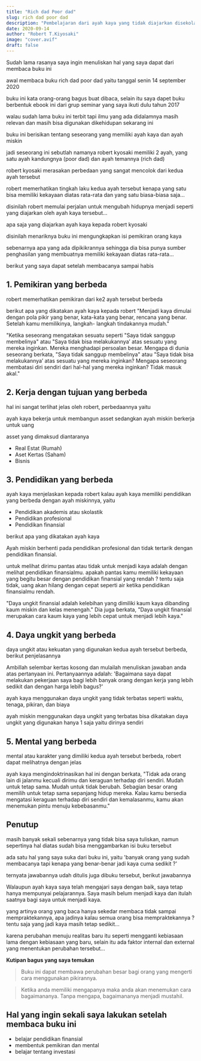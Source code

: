 ```yaml
---
title: "Rich dad Poor dad"
slug: rich dad poor dad
description: "Pembelajaran dari ayah kaya yang tidak diajarkan disekolah"
date: 2020-09-14
author: "Robert T.Kiyosaki"
image: "cover.avif"
draft: false
---
```



Sudah lama rasanya saya ingin menuliskan hal yang saya dapat dari membaca buku ini



awal membaca buku rich dad poor dad yaitu tanggal senin 14 september 2020



buku ini kata orang-orang bagus buat dibaca, selain itu saya dapet buku berbentuk ebook ini dari grup seminar yang saya ikuti dulu tahun 2017



walau sudah lama buku ini terbit tapi ilmu yang ada didalamnya masih relevan dan masih bisa digunakan dikehidupan sekarang ini



buku ini berisikan tentang seseorang yang memiliki ayah kaya dan ayah miskin



jadi seseorang ini sebutlah namanya robert kyosaki memiliki 2 ayah, yang satu ayah kandungnya (poor dad) dan ayah temannya (rich dad)



robert kyosaki merasakan perbedaan yang sangat mencolok dari kedua ayah tersebut



robert memerhatikan tingkah laku kedua ayah tersebut kenapa yang satu bisa memiliki kekayaan diatas rata-rata dan yang satu biasa-biasa saja... 



disinilah robert memulai perjalan untuk mengubah hidupnya menjadi seperti yang diajarkan oleh ayah kaya tersebut...



apa saja yang diajarkan ayah kaya kepada robert kyosaki



disinilah menariknya buku ini mengungkapkan isi pemikiran orang kaya



sebenarnya apa yang ada dipikikrannya sehingga dia bisa punya sumber penghasilan yang membuatnya memiliki kekayaan diatas rata-rata...



berikut yang saya dapat setelah membacanya sampai habis


## 1. Pemikiran yang berbeda


robert memerhatikan pemikiran dari ke2 ayah tersebut berbeda



berikut apa yang dikatakan ayah kaya kepada robert "Menjadi kaya dimulai dengan pola pikir yang benar, kata-kata yang benar, rencana yang benar. Setelah kamu memilikinya, langkah- langkah tindakannya mudah."



"Ketika seseorang mengatakan sesuatu seperti "Saya tidak sanggup membelinya" atau "Saya tidak bisa melakukannya’ atas sesuatu yang mereka inginkan. Mereka menghadapi persoalan besar. Mengapa di dunia seseorang berkata, "Saya tidak sanggup membelinya" atau "Saya tidak bisa melakukannya’ atas sesuatu yang mereka inginkan? Mengapa seseorang membatasi diri sendiri dari hal-hal yang mereka inginkan? Tidak masuk akal."


## 2. Kerja dengan tujuan yang berbeda


hal ini sangat terlihat jelas oleh robert, perbedaannya yaitu



ayah kaya bekerja untuk membangun asset sedangkan ayah miskin berkerja untuk uang



asset yang dimaksud diantaranya


- Real Estat (Rumah)
- Aset Kertas (Saham)
- Bisnis

## 3. Pendidikan yang berbeda


ayah kaya menjelaskan kepada robert kalau ayah kaya memiliki pendidikan yang berbeda dengan ayah miskinnya, yaitu

- Pendidikan akademis atau skolastik
- Pendidikan profesional
- Pendidikan finansial


berikut apa yang dikatakan ayah kaya



Ayah miskin berhenti pada pendidikan profesional dan tidak tertarik dengan pendidikan finansial.



untuk melihat dirimu pantas atau tidak untuk menjadi kaya adalah dengan melihat pendidikan finansialmu. apakah pantas kamu memiliki kekayaan yang begitu besar dengan pendidikan finansial yang rendah ? tentu saja tidak, uang akan hilang dengan cepat seperti air ketika pendidikan finansialmu rendah.



"Daya ungkit finansial adalah kelebihan yang dimiliki kaum kaya dibanding kaum miskin dan kelas menengah." Dia juga berkata, "Daya ungkit finansial merupakan cara kaum kaya yang lebih cepat untuk menjadi lebih kaya."


## 4. Daya ungkit yang berbeda


daya ungkit atau kekuatan yang digunakan kedua ayah tersebut berbeda, berikut penjelasannya



Ambillah selembar kertas kosong dan mulailah menuliskan jawaban anda atas pertanyaan ini. Pertanyaannya adalah: 'Bagaimana saya dapat melakukan pekerjaan saya bagi lebih banyak orang dengan kerja yang lebih sedikit dan dengan harga lebih bagus?'



ayah kaya menggunakan daya ungkit yang tidak terbatas seperti waktu, tenaga, pikiran, dan biaya



ayah miskin menggunakan daya ungkit yang terbatas bisa dikatakan daya ungkit yang digunakan hanya 1 saja yaitu dirinya sendiri


## 5. Mental yang berbeda


mental atau karakter yang dimiliki kedua ayah tersebut berbeda, robert dapat melihatnya dengan jelas



ayah kaya mengindoktrinasikan hal ini dengan berkata, "Tidak ada orang lain di jalanmu kecuali dirimu dan keraguan terhadap diri sendiri. Mudah untuk tetap sama. Mudah untuk tidak berubah. Sebagian besar orang memilih untuk tetap sama sepanjang hidup mereka. Kalau kamu bersedia mengatasi keraguan terhadap diri sendiri dan kemalasanmu, kamu akan menemukan pintu menuju kebebasanmu."


## Penutup


masih banyak sekali sebenarnya yang tidak bisa saya tuliskan, namun sepertinya hal diatas sudah bisa menggambarkan isi buku tersebut



ada satu hal yang saya suka dari buku ini, yaitu 'banyak orang yang sudah membacanya tapi kenapa yang benar-benar jadi kaya cuma sedikit ?'



ternyata jawabannya udah ditulis juga dibuku tersebut, berikut jawabannya



Walaupun ayah kaya saya telah mengajari saya dengan baik, saya tetap hanya mempunyai pelajarannya. Saya masih belum menjadi kaya dan itulah saatnya bagi saya untuk menjadi kaya.



yang artinya orang yang baca hanya sekedar membaca tidak sampai mempraktekannya, apa jadinya kalau semua orang bisa mempraktekannya ? tentu saja yang jadi kaya masih tetap sedikit...



karena perubahan menuju realitas baru itu seperti mengganti kebiasaan lama dengan kebiasaan yang baru, selain itu ada faktor internal dan external yang menentukan perubahan tersebut...


**Kutipan bagus yang saya temukan**

> Buku ini dapat membawa perubahan besar bagi orang yang mengerti cara menggunakan pikirannya.


> Ketika anda memiliki mengapanya maka anda akan menemukan cara bagaimananya. Tanpa mengapa, bagaimananya menjadi mustahil.

## Hal yang ingin sekali saya lakukan setelah membaca buku ini

- belajar pendidikan finansial
- membentuk pemikiran dan mental
- belajar tentang investasi